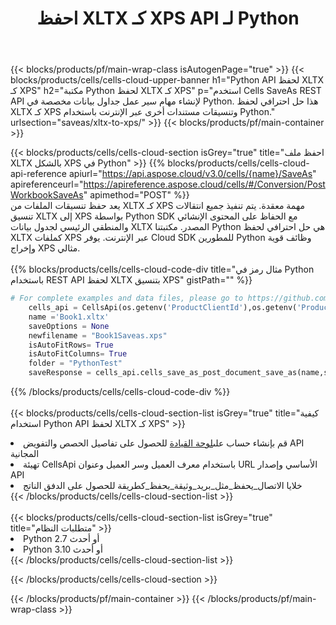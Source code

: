 ﻿---
title:  احفظ XLTX كـ XPS API لـ Python
description:  استخدام Aspose.Cells Cloud SDK لـ Python لحفظ ملف بتنسيق XLTX كملف بتنسيق XPS.
url: /ar/python/saveas/xltx-to-xps/
---
{{< blocks/products/pf/main-wrap-class isAutogenPage="true" >}}
{{< blocks/products/cells/cells-cloud-upper-banner h1="Python API لحفظ XLTX كـ XPS" h2="مكتبة Python لحفظ XLTX كـ XPS" p="استخدم Cells SaveAs REST API لإنشاء مهام سير عمل جداول بيانات مخصصة في Python. هذا حل احترافي لحفظ XLTX كـ XPS وتنسيقات مستندات أخرى عبر الإنترنت باستخدام Python." urlsection="saveas/xltx-to-xps/" >}}
{{< blocks/products/pf/main-container >}}

{{< blocks/products/cells/cells-cloud-section isGrey="true" title="احفظ ملف XLTX بالشكل XPS في Python" >}}
{{% blocks/products/cells/cells-cloud-api-reference apiurl="https://api.aspose.cloud/v3.0/cells/{name}/SaveAs" apireferenceurl="https://apireference.aspose.cloud/cells/#/Conversion/PostWorkbookSaveAs" apimethod="POST" %}}
<br/>
يعد حفظ تنسيقات الملفات من XLTX كـ XPS مهمة معقدة. يتم تنفيذ جميع انتقالات تنسيق XLTX إلى XPS بواسطة Python SDK مع الحفاظ على المحتوى الإنشائي والمنطقي الرئيسي لجدول بيانات XLTX المصدر. مكتبتنا Python هي حل احترافي لحفظ XLTX كملفات XPS عبر الإنترنت. يوفر Cloud SDK للمطورين Python وظائف قوية وإخراج XPS مثالي.
<br/>
<br/>
{{% blocks/products/cells/cells-cloud-code-div title="مثال رمز في Python باستخدام REST API لحفظ XLTX بتنسيق XPS" gistPath="" %}}
  
```python
# For complete examples and data files, please go to https://github.com/aspose-cells-cloud/aspose-cells-cloud-python/
    cells_api = CellsApi(os.getenv('ProductClientId'),os.getenv('ProductClientSecret'))
    name ='Book1.xltx'    
    saveOptions = None
    newfilename = "Book1Saveas.xps"
    isAutoFitRows= True
    isAutoFitColumns= True
    folder = "PythonTest"
    saveResponse = cells_api.cells_save_as_post_document_save_as(name,save_options=saveOptions, newfilename=(folder +'/' + newfilename),folder=folder)
```
  
{{% /blocks/products/cells/cells-cloud-code-div %}}
<br/>
<br/>
{{< blocks/products/cells/cells-cloud-section-list isGrey="true" title="كيفية استخدام Python API لحفظ XLTX كـ XPS" >}}
<li> قم بإنشاء حساب على<a href="https://dashboard.aspose.cloud/">لوحة القيادة</a> للحصول على تفاصيل الحصص والتفويض API المجانية</li>
<li>تهيئة CellsApi باستخدام معرف العميل وسر العميل وعنوان URL الأساسي وإصدار API</li>
<li>خلايا الاتصال_يحفظ_مثل_بريد_وثيقة_يحفظ_كطريقة للحصول على الدفق الناتج</li>
{{< /blocks/products/cells/cells-cloud-section-list >}}
<br/>
<br/>
{{< blocks/products/cells/cells-cloud-section-list isGrey="true" title="متطلبات النظام" >}}
<li>Python 2.7 أو أحدث</li>
<li>Python 3.10 أو أحدث</li>
{{< /blocks/products/cells/cells-cloud-section-list >}}

{{< /blocks/products/cells/cells-cloud-section >}}

{{< /blocks/products/pf/main-container >}}
{{< /blocks/products/pf/main-wrap-class >}}
